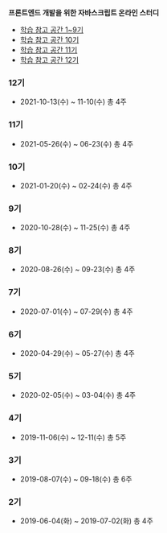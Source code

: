 **프론트엔드 개발을 위한 자바스크립트 온라인 스터디**
- [학습 참고 공간 1~9기](https://school.programmers.co.kr/courses/9998)
- [학습 참고 공간 10기](https://school.programmers.co.kr/courses/11203)
- [학습 참고 공간 11기](https://school.programmers.co.kr/courses/11708)
- [학습 참고 공간 12기](https://school.programmers.co.kr/app/courses/12816)



### 12기
- 2021-10-13(수) ~ 11-10(수) 총 4주

### 11기
- 2021-05-26(수) ~ 06-23(수) 총 4주

### 10기
- 2021-01-20(수) ~ 02-24(수) 총 4주

### 9기 
- 2020-10-28(수) ~ 11-25(수) 총 4주

### 8기 
- 2020-08-26(수) ~ 09-23(수) 총 4주

### 7기 
- 2020-07-01(수) ~ 07-29(수) 총 4주

### 6기
- 2020-04-29(수) ~ 05-27(수) 총 4주

### 5기
- 2020-02-05(수) ~ 03-04(수) 총 4주

### 4기
- 2019-11-06(수) ~ 12-11(수) 총 5주

### 3기
- 2019-08-07(수) ~ 09-18(수) 총 6주

### 2기
- 2019-06-04(화) ~ 2019-07-02(화) 총 4주
